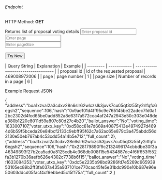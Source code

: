 <h6>Endpoint</h6>
<p id="endpoint"></p>

HTTP Method: **GET**

 Returns list of proposal voting details
<input class="md-input" placeholder="Enter proposal id" id="proposalId" width="100"></input><br/>
<input class="md-input" placeholder="Enter page" id="page"></input><br/>
<input class="md-input" placeholder="Enter pageSize" id="pageSize"></input><br/><br/>
<button class="md-button" onclick="tryNow()">Try Now</button>
<script>
   document.getElementById("endpoint").innerHTML =`http://3.38.34.30:3836/proposal/voting_details/${document.getElementById("proposalId").value || "469008972006"}/?page=${document.getElementById("page").value || "1"}&pageSize=${document.getElementById("pageSize").value || "6"}`
    function tryNow(){
        document.getElementById("showResult").innerHTML =""
        document.getElementById("endpoint").innerHTML =""
        fetch(`http://3.38.34.30:3836/proposal/voting_details/${document.getElementById("proposalId").value || "469008972006"}/?page=${document.getElementById("page").value || "1"}&pageSize=${document.getElementById("pageSize").value || "6"}`).then((res) => {
            res.json().then((res) => {
                document.getElementById("showResult").innerHTML = JSON.stringify(res)
                document.getElementById("endpoint").innerHTML =`http://3.38.34.30:3836/voting_details/${document.getElementById("proposalId").value || "469008972006"}/?page=${document.getElementById("page").value || "1"}&pageSize=${document.getElementById("pageSize").value || "6"}`
                })
        }).catch((err) => {
            console.log(err)
        })
    }
</script>
<p id="showResult"></p>
| Query String | Explanation    | Example                            |
| --------- | ------------ | ------------------------------------ |
| proposal id      | Id of the requested proposal | 469008972006 |
| page      | page number | 1 |
| page size      | Number of records in a page | 6 |

Example Request JSON:<br/>

{
    "address":"boa1xzval2a3cdxv28n6slr62wlczslk3juvk7cu05qt3z55ty2rlfqfc6egsh2","sequence":106,"hash":"0x9ae101d4ff95c9e765145be22adec7fd0af2bc2302d4fcd65be0add852a8e6317a572cca4af247a2943e50c303e048dea380b1220e8011d59a807c80d27c4b20","ballot_answer":"No","voting_time":1633007107,"voter_utxo_key":"0xd58cc81e7d669a40875413e4974927d4694d6b59f5bceda20e84bcf2133c9ebff95f62c7a62ac65e879c3a475abdd56d2130e50eb767ab4c53cdd54a14b5e712","full_count":2},{"address":"boa1xzval2a3cdxv28n6slr62wlczslk3juvk7cu05qt3z55ty2rlfqfc6egsh2","sequence":106,"hash":"0x228179890f9c2132496174cbbdbe30f3a46349393f27b2ca5ad0a8125cdb4e368db008f15e5434887dc4f6ff653f552fa3b1270b36aefb626e4302c7738b6f15","ballot_answer":"No","voting_time":1633084353,"voter_utxo_key":"0xdc5e2235b98bd9286fd7e5269d66593953105ec89b2ff3fa037a435a937101ce770cac45fe5e31bdc990e10b687e96e50603ddcd05facf4cf9ebbed5c15f175a","full_count":2
}

